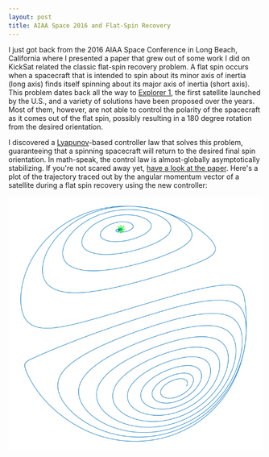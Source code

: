```yaml
---
layout: post
title: AIAA Space 2016 and Flat-Spin Recovery
---
```


I just got back from the 2016 AIAA Space Conference in Long Beach, California where I presented a paper that grew out of some work I did on KickSat related the classic flat-spin recovery problem. A flat spin occurs when a spacecraft that is intended to spin about its minor axis of inertia (long axis) finds itself spinning about its major axis of inertia (short axis). This problem dates back all the way to [Explorer 1](https://en.wikipedia.org/wiki/Explorer_1), the first satellite launched by the U.S., and a variety of solutions have been proposed over the years. Most of them, however, are not able to control the polarity of the spacecraft as it comes out of the flat spin, possibly resulting in a 180 degree rotation from the desired orientation.

I discovered a [Lyapunov](https://en.wikipedia.org/wiki/Lyapunov_stability)-based controller law that solves this problem, guaranteeing that a spinning spacecraft will return to the desired final spin orientation. In math-speak, the control law is almost-globally asymptotically stabilizing. If you're not scared away yet, [have a look at the paper](/docs/Spin_Control.pdf). Here's a plot of the trajectory traced out by the angular momentum vector of a satellite during a flat spin recovery using the new controller:

![Trajectory](/img/spin_trajectory.png)